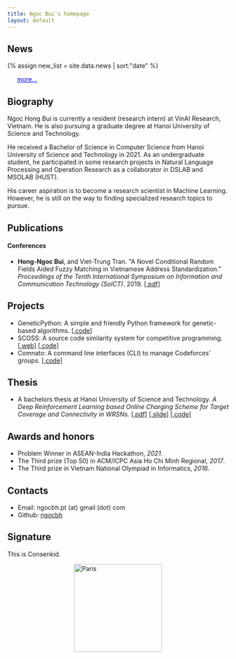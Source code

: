 ```yaml
---
title: Ngoc Bui's homepage
layout: default
---
```


## News
{% assign new_list = site.data.news | sort:"date" %}
<div id="content"></div>
<p
      style="
        margin-left: 22px;
        color: rgb(0, 0, 238);
        margin-top: 0px;
        text-decoration: underline;
        cursor: pointer;
      "
      id="loadmore"
    >
      more...
    </p>
<ul id='newList' style="display: none;">
{% for new in new_list reversed %}
    <li>{{new.date | date: "%b %-d, %Y" }}: {{new.content | markdownify | remove: '<p>' | remove: '</p>' }}</li>
{% endfor %}
</ul>

## Biography

Ngoc Hong Bui is currently a resident (research intern) at VinAI Research, Vietnam. 
He is also pursuing a graduate degree at Hanoi University of Science and Technology.

He received a Bachelor of Science in Computer Science from Hanoi University of Science and Technology in 2021. As an undergraduate student, he participated in some research projects in Natural Language Processing and Operation Research as a collaborator in DSLAB and MSOLAB (HUST).

His career aspiration is to become a research scientist in Machine Learning. However, he is still on the way to finding specialized research topics to pursue.

## Publications

#### Conferences

* **Hong-Ngoc Bui**, and Viet-Trung Tran. "A Novel Conditional Random Fields Aided Fuzzy Matching in Vietnamese Address Standardization." *Proceedings of the Tenth International Symposium on Information and Communication Technology (SoICT)*. 2019. [[.pdf]](/assets/pdf/ngocbh_soict_2019.pdf)

## Projects

* GeneticPython: A simple and friendly Python framework for genetic-based algorithms. [[.code]](https://github.com/ngocbh/geneticpython)
* SCOSS: A source code similarity system for competitive programming. [[.web]](http://scoss.soict.ai/) [[.code]](https://github.com/BK-SCOSS/scoss)
* Comnato: A command line interfaces (CLI) to manage Codeforces’ groups. [[.code]](https://github.com/ngocbh/codeforces-management-tools)

## Thesis

* A bachelors thesis at Hanoi University of Science and Technology. *A Deep Reinforcement Learning based Online Charging Scheme for Target Coverage and Connectivity in WRSNs.* [[.pdf]](/assets/pdf/ngocbh_thesis__en_.pdf) [[.slide]](/assets/pdf/ngocbh_thesis_slides.pdf) [[.code]](https://github.com/ngocbh/odmc-wrsn)

## Awards and honors

* Problem Winner in ASEAN-India Hackathon, *2021*.
* The Third prize (Top 50) in ACM/ICPC Asia Ho Chi
Minh Regional, *2017*.
* The Third prize in Vietnam National Olympiad in Informatics, *2016*.

<h2 id='contact'>Contacts</h2>

* Email: ngocbh.pt (at) gmail (dot) com
* Github: [ngocbh](https://github.com/ngocbh)

## Signature

This is Consenkid.

<img src="{{ '/assets/images/cosenkid.jpg' | relative_url }}" width="200" height="200" alt="Paris" style='display: block;margin-left: auto;margin-right: auto;'/>



